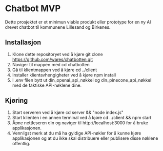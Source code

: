 # Chatbot MVP
Dette prosjektet er et minimun viable produkt eller prototype for en ny AI drevet chatbot til kommunene Lillesand og Birkenes.

## Installasjon
1. Klone dette repositoryet ved å kjøre git clone https://github.com/wares/chatbotten.git
2. Naviger til mappen med cd chatbotten
3. Gå til klientmappen ved å kjøre cd ../client
4. Installer klientavhengigheter ved å kjøre npm install
5. I .env filen bytt ut din_openai_api_nøkkel og din_pinecone_api_nøkkel med de faktiske API-nøklene dine.
## Kjøring
1. Start serveren ved å kjøre cd server && "node index.js"
2. Start klienten i en annen terminal ved å kjøre cd ../client && npm start
3. Åpne nettleseren din og naviger til http://localhost:3000 for å bruke applikasjonen.
4. Vennligst merk at du må ha gyldige API-nøkler for å kunne kjøre applikasjonen og at du ikke skal distribuere eller publisere disse nøklene offentlig.
